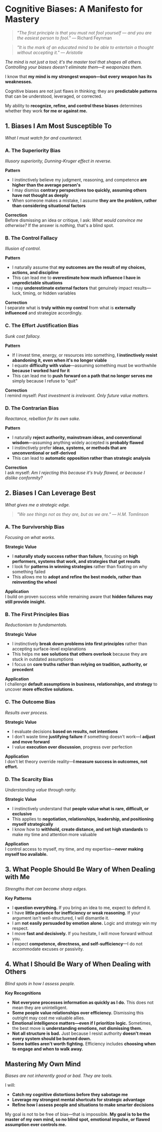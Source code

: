 # Cognitive Biases: A Manifesto for Mastery

> *"The first principle is that you must not fool yourself — and you are the easiest person to fool."* — Richard Feynman

> *"It is the mark of an educated mind to be able to entertain a thought without accepting it." — Aristotle*

*The mind is not just a tool; it's the master tool that shapes all others. Controlling your biases doesn't eliminate them—it weaponizes them.*

I know that **my mind is my strongest weapon—but every weapon has its weaknesses.**

Cognitive biases are not just flaws in thinking; they are **predictable patterns** that can be understood, leveraged, or corrected.

My ability to **recognize, refine, and control these biases** determines whether they work **for me or against me.**

## 1. Biases I Am Most Susceptible To

*What I must watch for and counteract.*

### A. The Superiority Bias

*Illusory superiority, Dunning-Kruger effect in reverse.*

**Pattern**
- I instinctively believe my judgment, reasoning, and competence **are higher than the average person's**
- I may dismiss **contrary perspectives too quickly, assuming others have not thought as deeply**
- When someone makes a mistake, I assume **they are the problem, rather than considering situational factors**

**Correction**  
Before dismissing an idea or critique, I ask: *What would convince me otherwise?* If the answer is *nothing,* that's a blind spot.

### B. The Control Fallacy

*Illusion of control.*

**Pattern**
- I naturally assume that **my outcomes are the result of my choices, actions, and discipline**
- This can lead me to **overestimate how much influence I have in unpredictable situations**
- I may **underestimate external factors** that genuinely impact results—luck, timing, or hidden variables

**Correction**  
I separate what is **truly within my control** from what is **externally influenced** and strategize accordingly.

### C. The Effort Justification Bias

*Sunk cost fallacy.*

**Pattern**
- If I invest time, energy, or resources into something, **I instinctively resist abandoning it, even when it's no longer viable**
- I equate **difficulty with value**—assuming something must be worthwhile **because I worked hard for it**
- This can lead me to **push forward on a path that no longer serves me** simply because I refuse to "quit"

**Correction**  
I remind myself: *Past investment is irrelevant. Only future value matters.*

### D. The Contrarian Bias

*Reactance, rebellion for its own sake.*

**Pattern**
- I naturally **reject authority, mainstream ideas, and conventional wisdom**—assuming anything widely accepted is **probably flawed**
- I instinctively prefer **ideas, systems, or methods that are unconventional or self-derived**
- This can lead to **automatic opposition rather than strategic analysis**

**Correction**  
I ask myself: *Am I rejecting this because it's truly flawed, or because I dislike conformity?*

## 2. Biases I Can Leverage Best

*What gives me a strategic edge.*

> *"We see things not as they are, but as we are." — H.M. Tomlinson*

### A. The Survivorship Bias

*Focusing on what works.*

**Strategic Value**
- I **naturally study success rather than failure**, focusing on **high performers, systems that work, and strategies that get results**
- I look for **patterns in winning strategies** rather than fixating on why something failed
- This allows me to **adopt and refine the best models, rather than reinventing the wheel**

**Application**  
I build on proven success while remaining aware that **hidden failures may still provide insight.**

### B. The First Principles Bias

*Reductionism to fundamentals.*

**Strategic Value**
- I instinctively **break down problems into first principles** rather than accepting surface-level explanations
- This helps me **see solutions that others overlook** because they are stuck in outdated assumptions
- I focus on **core truths rather than relying on tradition, authority, or precedent**

**Application**  
I challenge **default assumptions in business, relationships, and strategy** to uncover **more effective solutions.**

### C. The Outcome Bias

*Results over process.*

**Strategic Value**
- I evaluate decisions **based on results, not intentions**
- I don't waste time **justifying failure** if something doesn't work—I **adjust and move forward**
- I value **execution over discussion**, progress over perfection

**Application**  
I don't let theory override reality—**I measure success in outcomes, not effort.**

### D. The Scarcity Bias

*Understanding value through rarity.*

**Strategic Value**
- I instinctively understand that **people value what is rare, difficult, or exclusive**
- This applies to **negotiation, relationships, leadership, and positioning myself strategically**
- I know how to **withhold, create distance, and set high standards** to make my time and attention more valuable

**Application**  
I control access to myself, my time, and my expertise—**never making myself too available.**

## 3. What People Should Be Wary of When Dealing with Me

*Strengths that can become sharp edges.*

**Key Patterns**
- I **question everything.** If you bring an idea to me, expect to defend it.
- I have **little patience for inefficiency or weak reasoning.** If your argument isn't well-structured, I will dismantle it.
- I am **not easily persuaded by emotion alone.** Logic and strategy win my respect.
- I move **fast and decisively.** If you hesitate, I will move forward without you.
- I expect **competence, directness, and self-sufficiency**—I do not accommodate excuses or passivity.

## 4. What I Should Be Wary of When Dealing with Others

*Blind spots in how I assess people.*

**Key Recognitions**
- **Not everyone processes information as quickly as I do.** This does not mean they are unintelligent.
- **Some people value relationships over efficiency.** Dismissing this outright may cost me valuable allies.
- **Emotional intelligence matters—even if I prioritize logic.** Sometimes, the best move is **understanding emotions, not dismissing them.**
- **Not all structure is bad.** Just because I resist authority **doesn't mean every system should be burned down.**
- **Some battles aren't worth fighting.** Efficiency includes **choosing when to engage and when to walk away.**

## Mastering My Own Mind

*Biases are not inherently good or bad. They are tools.*

I will:
- **Catch my cognitive distortions before they sabotage me**
- **Leverage my strongest mental shortcuts for strategic advantage**
- **Refine how I assess people and situations to make smarter decisions**

My goal is not to be free of bias—that is impossible. **My goal is to be the master of my own mind, so no blind spot, emotional impulse, or flawed assumption ever controls me.**